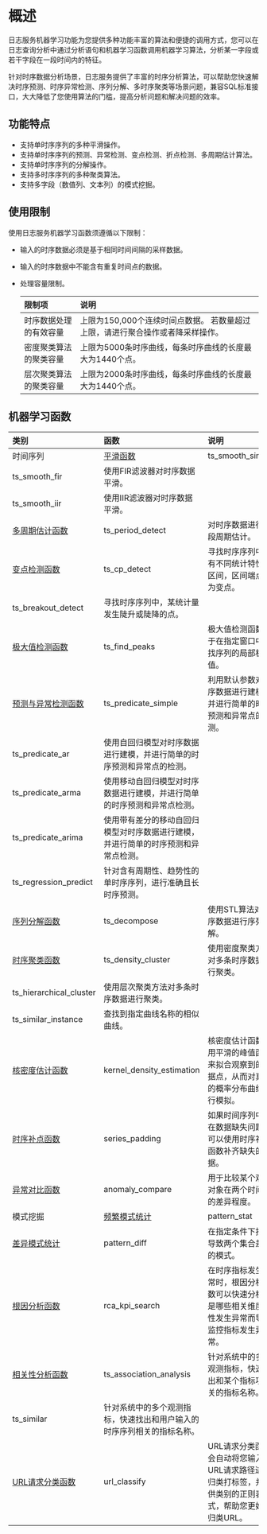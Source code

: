# 概述

日志服务机器学习功能为您提供多种功能丰富的算法和便捷的调用方式，您可以在日志查询分析中通过分析语句和机器学习函数调用机器学习算法，分析某一字段或若干字段在一段时间内的特征。

针对时序数据分析场景，日志服务提供了丰富的时序分析算法，可以帮助您快速解决时序预测、时序异常检测、序列分解、多时序聚类等场景问题，兼容SQL标准接口，大大降低了您使用算法的门槛，提高分析问题和解决问题的效率。

## 功能特点

-   支持单时序序列的多种平滑操作。
-   支持单时序序列的预测、异常检测、变点检测、折点检测、多周期估计算法。
-   支持单时序序列的分解操作。
-   支持多时序序列的多种聚类算法。
-   支持多字段（数值列、文本列）的模式挖掘。

## 使用限制

使用日志服务机器学习函数须遵循以下限制：

-   输入的时序数据必须是基于相同时间间隔的采样数据。
-   输入的时序数据中不能含有重复时间点的数据。
-   处理容量限制。

    |限制项|说明|
    |:--|:-|
    |时序数据处理的有效容量|上限为150,000个连续时间点数据。 若数量超过上限，请进行聚合操作或者降采样操作。 |
    |密度聚类算法的聚类容量|上限为5000条时序曲线，每条时序曲线的长度最大为1440个点。|
    |层次聚类算法的聚类容量|上限为2000条时序曲线，每条时序曲线的长度最大为1440个点。|


## 机器学习函数

|类别|函数|说明|
|:-|:-|:-|
|时间序列|[平滑函数](/cn.zh-CN/查询与分析/机器学习语法与函数/平滑函数.md)|ts\_smooth\_simple|使用Holt Winters算法对时序数据平滑。|
|ts\_smooth\_fir|使用FIR滤波器对时序数据平滑。|
|ts\_smooth\_iir|使用IIR滤波器对时序数据平滑。|
|[多周期估计函数](/cn.zh-CN/查询与分析/机器学习语法与函数/多周期估计函数.md)|ts\_period\_detect|对时序数据进行分段周期估计。|
|[变点检测函数](/cn.zh-CN/查询与分析/机器学习语法与函数/变点检测函数.md)|ts\_cp\_detect|寻找时序序列中具有不同统计特性的区间，区间端点即为变点。|
|ts\_breakout\_detect|寻找时序序列中，某统计量发生陡升或陡降的点。|
|[极大值检测函数](/cn.zh-CN/查询与分析/机器学习语法与函数/极大值检测函数.md)|ts\_find\_peaks|极大值检测函数用于在指定窗口中寻找序列的局部极大值。|
|[预测与异常检测函数](/cn.zh-CN/查询与分析/机器学习语法与函数/预测与异常检测函数.md)|ts\_predicate\_simple|利用默认参数对时序数据进行建模，并进行简单的时序预测和异常点的检测。|
|ts\_predicate\_ar|使用自回归模型对时序数据进行建模，并进行简单的时序预测和异常点的检测。|
|ts\_predicate\_arma|使用移动自回归模型对时序数据进行建模，并进行简单的时序预测和异常点检测。|
|ts\_predicate\_arima|使用带有差分的移动自回归模型对时序数据进行建模，并进行简单的时序预测和异常点检测。|
|ts\_regression\_predict|针对含有周期性、趋势性的单时序序列，进行准确且长时序预测。|
|[序列分解函数](/cn.zh-CN/查询与分析/机器学习语法与函数/序列分解函数.md)|ts\_decompose|使用STL算法对时序数据进行序列分解。|
|[时序聚类函数](/cn.zh-CN/查询与分析/机器学习语法与函数/时序聚类函数.md)|ts\_density\_cluster|使用密度聚类方法对多条时序数据进行聚类。|
|ts\_hierarchical\_cluster|使用层次聚类方法对多条时序数据进行聚类。|
|ts\_similar\_instance|查找到指定曲线名称的相似曲线。|
|[核密度估计函数](/cn.zh-CN/查询与分析/机器学习语法与函数/核密度估计函数.md)|kernel\_density\_estimation|核密度估计函数采用平滑的峰值函数来拟合观察到的数据点，从而对真实的概率分布曲线进行模拟。|
|[时序补点函数](/cn.zh-CN/查询与分析/机器学习语法与函数/时序补点函数.md)|series\_padding|如果时间序列中存在数据缺失问题，可以使用时序补点函数补齐缺失的数据。|
|[异常对比函数](/cn.zh-CN/查询与分析/机器学习语法与函数/异常对比函数.md)|anomaly\_compare|用于比较某个观测对象在两个时间段的差异程度。|
|模式挖掘|[频繁模式统计](/cn.zh-CN/查询与分析/机器学习语法与函数/频繁模式统计函数.md)|pattern\_stat|统计模式中的频繁模式，在给定的多属性字段样本中，挖掘出具有一定代表性的属性组合。|
|[差异模式统计](/cn.zh-CN/查询与分析/机器学习语法与函数/差异模式统计函数.md)|pattern\_diff|在指定条件下找出导致两个集合差异的模式。|
|[根因分析函数](/cn.zh-CN/查询与分析/机器学习语法与函数/根因分析函数.md)|rca\_kpi\_search|在时序指标发生异常时，根因分析函数可以快速分析出是哪些相关维度属性发生异常而导致监控指标发生异常。|
|[相关性分析函数](/cn.zh-CN/查询与分析/机器学习语法与函数/相关性分析函数.md)|ts\_association\_analysis|针对系统中的多个观测指标，快速找出和某个指标项相关的指标名称。|
|ts\_similar|针对系统中的多个观测指标，快速找出和用户输入的时序序列相关的指标名称。|
|[URL请求分类函数](/cn.zh-CN/查询与分析/机器学习语法与函数/URL请求分类函数.md)|url\_classify|URL请求分类函数会自动将您输入的URL请求路径进行归类打标签，并提供类别的正则表达式，帮助您更好的归类URL。|

